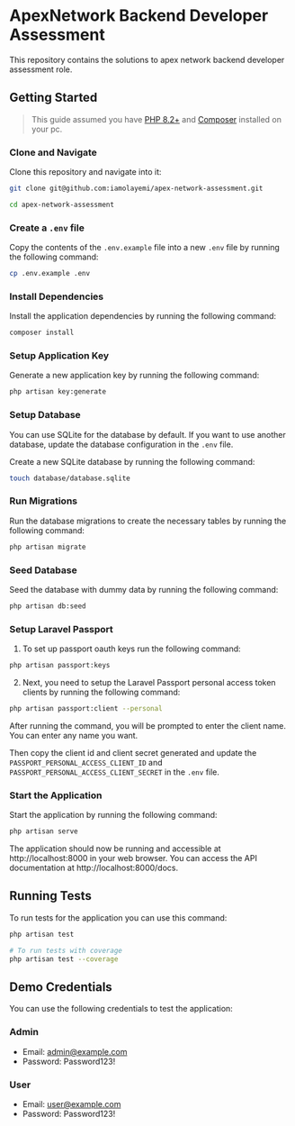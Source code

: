 # ApexNetwork Backend Developer Assessment

This repository contains the solutions to apex network backend developer assessment role.

## Getting Started

> This guide assumed you have [PHP 8.2+](https://php.net/releases/) and [Composer](https://getcomposer.org/) installed on your pc.
>
### Clone and Navigate
Clone this repository and navigate into it:

```bash
git clone git@github.com:iamolayemi/apex-network-assessment.git

cd apex-network-assessment
```

### Create a `.env` file
Copy the contents of the `.env.example` file into a new `.env` file by running the following command:
```bash
cp .env.example .env
```

### Install Dependencies
Install the application dependencies by running the following command:
```bash 
composer install
```

### Setup Application Key
Generate a new application key by running the following command:
```bash
php artisan key:generate
```

### Setup Database
You can use SQLite for the database by default. If you want to use another database, update the database configuration in the `.env` file.

Create a new SQLite database by running the following command:
```bash
touch database/database.sqlite
```

### Run Migrations
Run the database migrations to create the necessary tables by running the following command:
```bash
php artisan migrate
```

### Seed Database
Seed the database with dummy data by running the following command:
```bash
php artisan db:seed
```

### Setup Laravel Passport
1. To set up passport oauth keys run the following command:
```bash
php artisan passport:keys
```

2. Next, you need to setup the Laravel Passport personal access token clients by running the following command:
```bash
php artisan passport:client --personal
```

After running the command, you will be prompted to enter the client name. You can enter any name you want.

Then copy the client id and client secret generated and update the `PASSPORT_PERSONAL_ACCESS_CLIENT_ID` and `PASSPORT_PERSONAL_ACCESS_CLIENT_SECRET` in the `.env` file.

### Start the Application
Start the application by running the following command:
```bash
php artisan serve
```

The application should now be running and accessible at http://localhost:8000 in your web browser. You can access the API documentation at http://localhost:8000/docs.

## Running Tests
To run tests for the application you can use this command:
```bash
php artisan test

# To run tests with coverage
php artisan test --coverage
```

## Demo Credentials
You can use the following credentials to test the application:

### Admin
- Email: admin@example.com
- Password: Password123!

### User
- Email: user@example.com
- Password: Password123!
